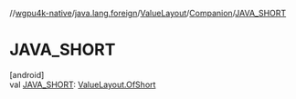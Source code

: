 //[wgpu4k-native](../../../../index.md)/[java.lang.foreign](../../index.md)/[ValueLayout](../index.md)/[Companion](index.md)/[JAVA_SHORT](-j-a-v-a_-s-h-o-r-t.md)

# JAVA_SHORT

[android]\
val [JAVA_SHORT](-j-a-v-a_-s-h-o-r-t.md): [ValueLayout.OfShort](../-of-short/index.md)